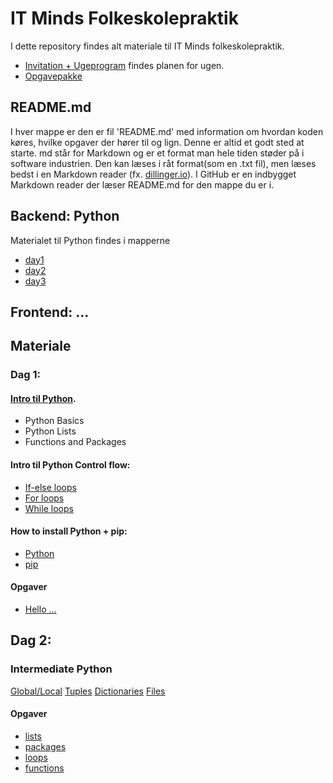 # IT Minds Folkeskolepraktik

I dette repository findes alt materiale til IT Minds folkeskolepraktik.
- [Invitation + Ugeprogram](https://docs.google.com/document/d/1Pz4iN2EWj15I17AmFaapt5Ub7lZPxjYyyQqoFr_utAA/) findes planen for ugen.
- [Opgavepakke](https://docs.google.com/document/d/1tsG5nReAUyXuP9HtOcvNZtzCNUMXOBjXFf2gi0FHcGk/)



## README.md
I hver mappe er den er fil 'README.md' med information om hvordan koden køres, hvilke opgaver der hører til og lign. Denne er altid et godt sted at starte.
md står for Markdown og er et format man hele tiden støder på i software industrien. Den kan læses i råt format(som en .txt fil), men læses bedst i en Markdown reader (fx. [dillinger.io](dillinger.io)). I GitHub er en indbygget Markdown reader der læser README.md for den mappe du er i.


## Backend: Python
Materialet til Python findes i mapperne
- [day1](day1/)
- [day2](day2/)
- [day3](day3/)


## Frontend: ...





## Materiale

### Dag 1:
#### [Intro til Python](https://www.datacamp.com/courses/intro-to-python-for-data-science).
- Python Basics
- Python Lists
- Functions and Packages

#### Intro til Python Control flow:
- [If-else loops](https://www.w3schools.com/python/python_conditions.asp)
- [For loops](https://www.w3schools.com/python/python_while_loops.asp)
- [While loops](https://www.w3schools.com/python/python_for_loops.asp)

#### How to install Python + pip:
- [Python](https://www.youtube.com/watch?v=i-MuSAwgwCU)
- [pip](https://www.geeksforgeeks.org/how-to-install-pip-on-windows/)

#### Opgaver
- [Hello ...](day1/1_hello/)



## Dag 2:
### Intermediate Python
[Global/Local](https://www.geeksforgeeks.org/global-local-variables-python/)
[Tuples](https://www.geeksforgeeks.org/python-tuples/)
[Dictionaries](https://www.geeksforgeeks.org/python-dictionary/)
[Files](https://www.geeksforgeeks.org/file-handling-python/)


#### Opgaver
- [lists](day2/1_lists)
- [packages](day2/2_packages)
- [loops](day2/3_loops/)
- [functions](day2/4_functions/)

